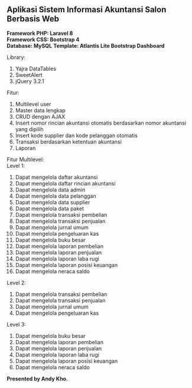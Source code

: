 ## Aplikasi Sistem Informasi Akuntansi Salon Berbasis Web

**Framework PHP: Laravel 8**<br>
**Framework CSS: Bootstrap 4**<br>
**Database: MySQL**
**Template: Atlantis Lite Bootstrap Dashboard**

Library:
1. Yajra DataTables
2. SweetAlert
3. jQuery 3.2.1

Fitur:
1. Multilevel user
2. Master data lengkap
3. CRUD dengan AJAX
4. Insert nomor rincian akuntansi otomatis berdasarkan nomor akuntansi yang dipilih
5. Insert kode supplier dan kode pelanggan otomatis
6. Transaksi berdasarkan ketentuan akuntansi
7. Laporan

Fitur Multilevel:<br>
Level 1:
1. Dapat mengelola daftar akuntansi
2. Dapat mengelola daftar rincian akuntansi
3. Dapat mengelola data admin
4. Dapat mengelola data pelanggan
5. Dapat mengelola data supplier
6. Dapat mengelola data paket
7. Dapat mengelola transaksi pembelian
8. Dapat mengelola transaksi penjualan
9. Dapat mengelola jurnal umum
10. Dapat mengelola pengeluaran kas
11. Dapat mengelola buku besar
12. Dapat mengelola laporan pembelian
13. Dapat mengelola laporan penjualan
14. Dapat mengelola laporan laba rugi
15. Dapat mengelola laporan posisi keuangan
16. Dapat mengelola neraca saldo

Level 2:
1. Dapat mengelola transaksi pembelian
2. Dapat mengelola transaksi penjualan
3. Dapat mengelola jurnal umum
4. Dapat mengelola pengeluaran kas

Level 3:
1. Dapat mengelola buku besar
2. Dapat mengelola laporan pembelian
3. Dapat mengelola laporan penjualan
4. Dapat mengelola laporan laba rugi
5. Dapat mengelola laporan posisi keuangan
6. Dapat mengelola neraca saldo

**Presented by Andy Kho.**
